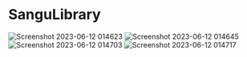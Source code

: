 # SanguLibrary

![Screenshot 2023-06-12 014623](https://github.com/doot24/SanguLibrary/assets/46562098/597312e7-f24b-4a73-960d-fe65dff32117)
![Screenshot 2023-06-12 014645](https://github.com/doot24/SanguLibrary/assets/46562098/af6677fc-4e5f-4345-a065-f459625c57a2)
![Screenshot 2023-06-12 014703](https://github.com/doot24/SanguLibrary/assets/46562098/3a6fea8b-f725-4f41-ae07-d9bba197cb81)
![Screenshot 2023-06-12 014717](https://github.com/doot24/SanguLibrary/assets/46562098/517eb920-b348-41ad-ba70-6913f16c70a8)
